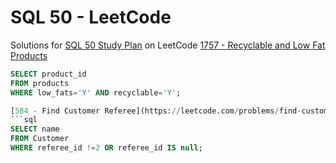 
# SQL 50 - LeetCode
Solutions for [SQL 50 Study Plan](https://leetcode.com/studyplan/top-sql-50/) on LeetCode
[1757 - Recyclable and Low Fat Products](https://leetcode.com/problems/recyclable-and-low-fat-products/)
```sql
SELECT product_id
FROM products
WHERE low_fats='Y' AND recyclable='Y';

[584 - Find Customer Referee](https://leetcode.com/problems/find-customer-referee)
```sql
SELECT name
FROM Customer
WHERE referee_id !=2 OR referee_id IS null;
